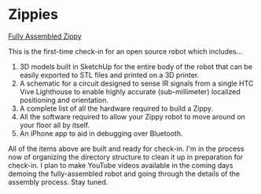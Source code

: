 # Zippies

[Fully Assembled Zippy](https://solinvictus21.github.io/images/FullyAssembledZippy1.png)

This is the first-time check-in for an open source robot which includes...

1. 3D models built in SketchUp for the entire body of the robot that can be easily exported to STL files and printed on a 3D printer.
2. A schematic for a circuit designed to sense IR signals from a single HTC Vive Lighthouse to enable highly accurate (sub-millimeter) localized positioning and orientation.
3. A complete list of all the hardware required to build a Zippy.
4. All the software required to allow your Zippy robot to move around on your floor all by itself.
5. An iPhone app to aid in debugging over Bluetooth.

All of the items above are built and ready for check-in. I'm in the process now of organizing the directory structure to clean it up in preparation for check-in. I plan to make YouTube videos available in the coming days demoing the fully-assembled robot and going through the details of the assembly process. Stay tuned.
